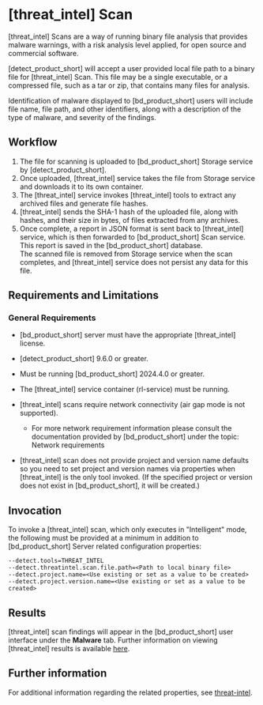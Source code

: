 # [threat_intel] Scan

[threat_intel] Scans are a way of running binary file analysis that provides malware warnings, with a risk analysis level applied, for open source and commercial software.

[detect_product_short] will accept a user provided local file path to a binary file for [threat_intel] Scan. This file may be a single executable, or a compressed file, such as a tar or zip, that contains many files for analysis.

Identification of malware displayed to [bd_product_short] users will include file name, file path, and other identifiers, along with a description of the type of malware, and severity of the findings.

## Workflow

1. The file for scanning is uploaded to [bd_product_short] Storage service by [detect_product_short].   
1. Once uploaded, [threat_intel] service takes the file from Storage service and downloads it to its own container.   
1. The [threat_intel] service invokes [threat_intel] tools to extract any archived files and generate file hashes.   
1. [threat_intel] sends the SHA-1 hash of the uploaded file, along with hashes, and their size in bytes, of files extracted from any archives.
1. Once complete, a report in JSON format is sent back to [threat_intel] service, which is then forwarded to [bd_product_short] Scan service. This report is saved in the [bd_product_short] database.   
<note type="note">The scanned file is removed from Storage service when the scan completes, and [threat_intel] service does not persist any data for this file.</note>

## Requirements and Limitations

### General Requirements
 * [bd_product_short] server must have the appropriate [threat_intel] license.
 * [detect_product_short] 9.6.0 or greater.
 * Must be running [bd_product_short] 2024.4.0 or greater.
 * The [threat_intel] service container (rl-service) must be running.
 * [threat_intel] scans require network connectivity (air gap mode is not supported).
    * For more network requirement information please consult the documentation provided by [bd_product_short] under the topic:
<xref href="Require_Network.dita" scope="peer"> Network requirements
<data name="facets" value="pubname=bd-hub"/></xref>   
   
 * [threat_intel] scan does not provide project and version name defaults so you need to set project and version names via properties when [threat_intel] is the only tool invoked. (If the specified project or version does not exist in [bd_product_short], it will be created.)
 
## Invocation
To invoke a [threat_intel] scan, which only executes in "Intelligent" mode, the following must be provided at a minimum in addition to [bd_product_short] Server related configuration properties:   
 ```
--detect.tools=THREAT_INTEL
--detect.threatintel.scan.file.path=<Path to local binary file>
--detect.project.name=<Use existing or set as a value to be created>
--detect.project.version.name=<Use existing or set as a value to be created>
```
 
## Results

[threat_intel] scan findings will appear in the [bd_product_short] user interface under the **Malware** tab. Further information on viewing [threat_intel] results is available [here](https://documentation.blackduck.com/bundle/bd-hub/page/ComponentDiscovery/aboutReversinglabsScanning.html).

## Further information
For additional information regarding the related properties, see [threat-intel](../properties/configuration/threat-intel.md).
